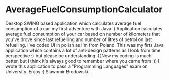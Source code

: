 # AverageFuelConsumptionCalculator
Desktop SWING based application which calculates average fuel consumption of a car-my first adventure with Java :)
Application calculates average fuel consumption of your car based on number of kilometers that you've drove since last refuelling and number of litres of petrol on last refuelling. I've coded UI in polish as I'm from Poland. This was my firts Java application which contains a lot of anti-design patterns as I look from time perspective :) but please be understanding :)(Now my coding is much better, but I think it's always good to remember where you came from :)) I wrote this application to pass a "Programming Languages" exam on University. Enjoy :)
Slawomir Brodowski...
